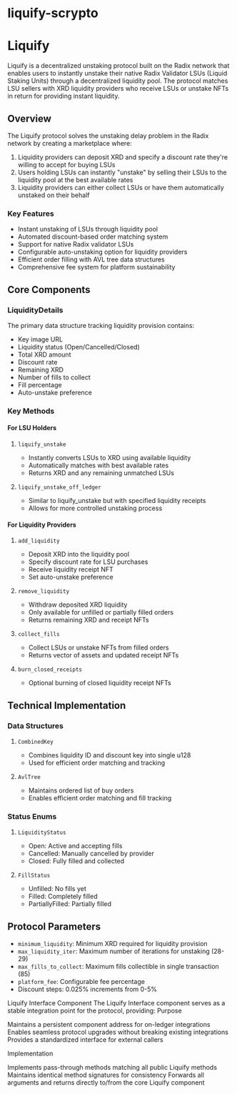 
# liquify-scrypto

# Liquify

Liquify is a decentralized unstaking protocol built on the Radix network that enables users to instantly unstake their native Radix Validator LSUs (Liquid Staking Units) through a decentralized liquidity pool. The protocol matches LSU sellers with XRD liquidity providers who receive LSUs or unstake NFTs in return for providing instant liquidity.

## Overview

The Liquify protocol solves the unstaking delay problem in the Radix network by creating a marketplace where:

1. Liquidity providers can deposit XRD and specify a discount rate they're willing to accept for buying LSUs
2. Users holding LSUs can instantly "unstake" by selling their LSUs to the liquidity pool at the best available rates
3. Liquidity providers can either collect LSUs or have them automatically unstaked on their behalf

### Key Features

- Instant unstaking of LSUs through liquidity pool
- Automated discount-based order matching system
- Support for native Radix validator LSUs
- Configurable auto-unstaking option for liquidity providers
- Efficient order filling with AVL tree data structures
- Comprehensive fee system for platform sustainability

## Core Components

### LiquidityDetails

The primary data structure tracking liquidity provision contains:

- Key image URL
- Liquidity status (Open/Cancelled/Closed)
- Total XRD amount
- Discount rate
- Remaining XRD
- Number of fills to collect
- Fill percentage
- Auto-unstake preference

### Key Methods

#### For LSU Holders

1. `liquify_unstake`
   - Instantly converts LSUs to XRD using available liquidity
   - Automatically matches with best available rates
   - Returns XRD and any remaining unmatched LSUs

2. `liquify_unstake_off_ledger`
   - Similar to liquify_unstake but with specified liquidity receipts
   - Allows for more controlled unstaking process

#### For Liquidity Providers

1. `add_liquidity`
   - Deposit XRD into the liquidity pool
   - Specify discount rate for LSU purchases
   - Receive liquidity receipt NFT
   - Set auto-unstake preference

2. `remove_liquidity`
   - Withdraw deposited XRD liquidity
   - Only available for unfilled or partially filled orders
   - Returns remaining XRD and receipt NFTs

3. `collect_fills`
   - Collect LSUs or unstake NFTs from filled orders
   - Returns vector of assets and updated receipt NFTs

4. `burn_closed_receipts`
   - Optional burning of closed liquidity receipt NFTs

## Technical Implementation

### Data Structures

1. `CombinedKey`
   - Combines liquidity ID and discount key into single u128
   - Used for efficient order matching and tracking

2. `AvlTree`
   - Maintains ordered list of buy orders
   - Enables efficient order matching and fill tracking

### Status Enums

1. `LiquidityStatus`
   - Open: Active and accepting fills
   - Cancelled: Manually cancelled by provider
   - Closed: Fully filled and collected

2. `FillStatus`
   - Unfilled: No fills yet
   - Filled: Completely filled
   - PartiallyFilled: Partially filled

## Protocol Parameters

- `minimum_liquidity`: Minimum XRD required for liquidity provision
- `max_liquidity_iter`: Maximum number of iterations for unstaking (28-29)
- `max_fills_to_collect`: Maximum fills collectible in single transaction (85)
- `platform_fee`: Configurable fee percentage
- Discount steps: 0.025% increments from 0-5%



Liquify Interface Component
The Liquify Interface component serves as a stable integration point for the protocol, providing:
Purpose

Maintains a persistent component address for on-ledger integrations
Enables seamless protocol upgrades without breaking existing integrations
Provides a standardized interface for external callers

Implementation

Implements pass-through methods matching all public Liquify methods
Maintains identical method signatures for consistency
Forwards all arguments and returns directly to/from the core Liquify component

